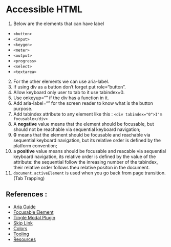 # Accessible HTML

1. Below are the elements that can have label
  -  `<button>`
  -  `<input>`
  -  `<keygen>`
  -  `<meter>`
  -  `<output>`
  -  `<progress>`
  -  `<select>`
  -  `<textarea>`

2. For the other elements we can use aria-label.
3. If using div as a button don’t forget put role=“button”.
4. Allow keyboard only user to tab to it use tabindex=0.
5. Use onkeyup=“” if the div has a function in it.
6. Add aria-label=“” for the screen reader to know what is the button purpose.
7. Add tabindex attribute to any element like this : `<div tabindex="0">I'm focusable</div>`
  1. A **negative** value means that the element should be focusable, but should not be reachable via sequential keyboard navigation;
  2. **0** means that the element should be focusable and reachable via sequential keyboard navigation, but its relative order is defined by the platform convention;
  3. a **positive** value means should be focusable and reacable via sequential keyboard navigation, its relative order is defined by the value of the attribute: the sequential follow the inreasing number of the tabindex, their relative order follows theu relative positon in the document.
8. `document.activeElement` is used when you go back from page transition. (Tab Trapping)


## References :
- [Aria Guide](https://developer.mozilla.org/en-US/docs/Web/Accessibility/ARIA/Attributes/aria-live)
- [Focusable Element](https://github.com/jkup/focusable)
- [Tingle Modal Plugin](https://tingle.robinparisi.com)
- [Skip Link](http://web-accessibility.carnegiemuseums.org/code/skip-link/)
- [Colors](https://webaim.org/resources/contrastchecker/)
- [Tooling](https://learn-a11y.netlify.app/tooling/index.html)
- [Resources](https://learn-a11y.netlify.app/resources/index.html)